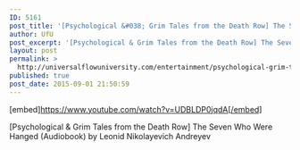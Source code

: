 ```yaml
---
ID: 5161
post_title: '[Psychological &#038; Grim Tales from the Death Row] The Seven Who Were Hanged (Audiobook)'
author: UfU
post_excerpt: '[Psychological & Grim Tales from the Death Row] The Seven Who Were Hanged (Audiobook) by Leonid Nikolayevich Andreyev'
layout: post
permalink: >
  http://universalflowuniversity.com/entertainment/psychological-grim-tales-from-the-death-row-the-seven-who-were-hanged-audiobook/
published: true
post_date: 2015-09-01 21:50:59
---
```

[embed]https://www.youtube.com/watch?v=UDBLDP0jqdA[/embed]<br>
<p>[Psychological & Grim Tales from the Death Row] The Seven Who Were Hanged (Audiobook) by Leonid Nikolayevich Andreyev</p>